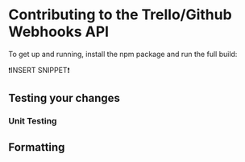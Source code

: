 # Contributing to the Trello/Github Webhooks API

To get up and running, install the npm package and run the full build:

:heavy_exclamation_mark:INSERT SNIPPET:heavy_exclamation_mark:

## Testing your changes

### Unit Testing

## Formatting
